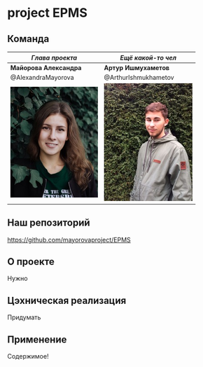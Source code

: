 # project EPMS
## Команда

*Глава проекта* | *Ещё какой-то чел*
--------------- | ------------------
**Майорова Александра** | **Артур Ишмухаметов**
@AlexandraMayorova | @ArthurIshmukhametov
![alt text](1.jpg) | ![alt text](2.jpg)

## Наш репозиторий
https://github.com/mayorovaproject/EPMS

## О проекте
Нужно
## Цэхническая реализация
Придумать
## Применение
Содержимое!
